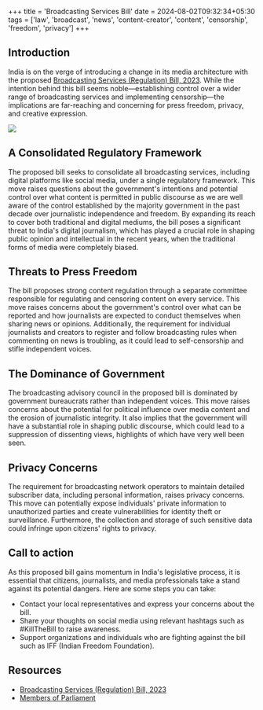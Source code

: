 +++
title = 'Broadcasting Services Bill'
date = 2024-08-02T09:32:34+05:30
tags = ['law', 'broadcast', 'news', 'content-creator', 'content', 'censorship', 'freedom', 'privacy']
+++

## Introduction

India is on the verge of introducing a change in its media architecture with the proposed [Broadcasting Services (Regulation) Bill, 2023](https://en.wikipedia.org/wiki/Broadcasting_Services_(Regulation)_Bill,_2023). While the intention behind this bill seems noble—establishing control over a wider range of broadcasting services and implementing censorship—the implications are far-reaching and concerning for press freedom, privacy, and creative expression.

![](keena-self.jpg)

## A Consolidated Regulatory Framework

The proposed bill seeks to consolidate all broadcasting services, including digital platforms like social media, under a single regulatory framework. This move raises questions about the government's intentions and potential control over what content is permitted in public discourse as we are well aware of the control established by the majority government in the past decade over journalistic independence and freedom. By expanding its reach to cover both traditional and digital mediums, the bill poses a significant threat to India's digital journalism, which has played a crucial role in shaping public opinion and intellectual in the recent years, when the traditional forms of media were completely biased.

## Threats to Press Freedom

The bill proposes strong content regulation through a separate committee responsible for regulating and censoring content on every service. This move raises concerns about the government's control over what can be reported and how journalists are expected to conduct themselves when sharing news or opinions. Additionally, the requirement for individual journalists and creators to register and follow broadcasting rules when commenting on news is troubling, as it could lead to self-censorship and stifle independent voices.

## The Dominance of Government

The broadcasting advisory council in the proposed bill is dominated by government bureaucrats rather than independent voices. This move raises concerns about the potential for political influence over media content and the erosion of journalistic integrity. It also implies that the government will have a substantial role in shaping public discourse, which could lead to a suppression of dissenting views, highlights of which have very well been seen.

## Privacy Concerns

The requirement for broadcasting network operators to maintain detailed subscriber data, including personal information, raises privacy concerns. This move can potentially expose individuals' private information to unauthorized parties and create vulnerabilities for identity theft or surveillance. Furthermore, the collection and storage of such sensitive data could infringe upon citizens' rights to privacy.

## Call to action

As this proposed bill gains momentum in India's legislative process, it is essential that citizens, journalists, and media professionals take a stand against its potential dangers. Here are some steps you can take:

- Contact your local representatives and express your concerns about the bill.
- Share your thoughts on social media using relevant hashtags such as #KillTheBill to raise awareness.
- Support organizations and individuals who are fighting against the bill such as IFF (Indian Freedom Foundation).

## Resources

- [Broadcasting Services (Regulation) Bill, 2023](https://prsindia.org/files/parliamentry-announcement/2023-12-09/Draft_Broadcasting_Services_(Regulation)_Bill,_2023.pdf)
- [Members of Parliament](https://sansad.in/ls/members)